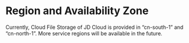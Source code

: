 # Region and Availability Zone

Currently, Cloud File Storage of JD Cloud is provided in “cn-south-1” and “cn-north-1”. More service regions will be available in the future.

